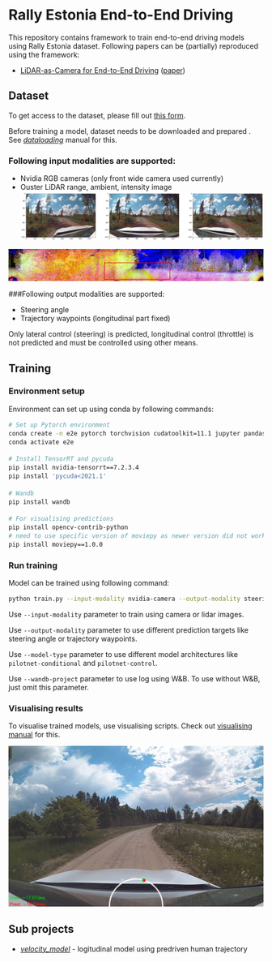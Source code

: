 # Rally Estonia End-to-End Driving

This repository contains framework to train end-to-end driving models using Rally Estonia dataset. Following papers can
be (partially) reproduced using the framework:
 - [LiDAR-as-Camera for End-to-End Driving](./docs/lidar_as_camera.md) ([paper](http://todo))

## Dataset

To get access to the dataset, please fill out [this form](https://forms.gle/nDkwcpzgBoYeJBE39).

Before training a model, dataset needs to be downloaded and prepared . See [_dataloading_](./dataloading/README.md) manual for this. 

### Following input modalities are supported:
- Nvidia RGB cameras (only front wide camera used currently)
- Ouster LiDAR range, ambient, intensity image
![camera_crop](./media/camera-crops.png "Camera crop")

![camera_crop](./media/summer_lidar_crop.jpg "Summer lidar crop")

###Following output modalities are supported:
- Steering angle
- Trajectory waypoints (longitudinal part fixed)

Only lateral control (steering) is predicted, longitudinal control (throttle) is not predicted and must be controlled using other means.


## Training

### Environment setup

Environment can set up using conda by following commands:

```bash
# Set up Pytorch environment
conda create -n e2e pytorch torchvision cudatoolkit=11.1 jupyter pandas matplotlib tqdm scikit-learn scikit-image onnx seaborn -c pytorch -c nvidia
conda activate e2e

# Install TensorRT and pycuda
pip install nvidia-tensorrt==7.2.3.4
pip install 'pycuda<2021.1'

# Wandb
pip install wandb

# For visualising predictions
pip install opencv-contrib-python
# need to use specific version of moviepy as newer version did not work
pip install moviepy==1.0.0 
```

### Run training

Model can be trained using following command:

```bash
python train.py --input-modality nvidia-camera --output-modality steering_angle --patience 10 --max-epochs 100 --model-name steering-angle --model-type pilotnet-conditional --wandb-project summer-models-6 --dataset-folder <path to extracted dataset>
```

Use `--input-modality` parameter to train using camera or lidar images.

Use `--output-modality` parameter to use different prediction targets like steering angle or trajectory waypoints.

Use `--model-type` parameter to use different model architectures like `pilotnet-conditional` and `pilotnet-control`.

Use `--wandb-project` parameter to use log using W&B. To use without W&B, just omit this parameter. 

### Visualising results

To visualise trained models, use visualising scripts. Check out [visualising manual](./viz/README.md) for this.  

![visualisation](./media/visualisation.png "visualisation")

## Sub projects
- [_velocity_model_](velocity_model/README.md) - logitudinal model using predriven human trajectory